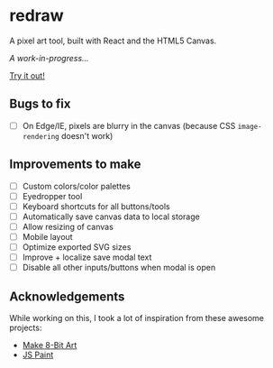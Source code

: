 # redraw

A pixel art tool, built with React and the HTML5 Canvas.

*A work-in-progress...*

[Try it out!](http://redraw.reidmitchell.net)

## Bugs to fix

- [ ] On Edge/IE, pixels are blurry in the canvas (because CSS `image-rendering` doesn't work)

## Improvements to make

- [ ] Custom colors/color palettes
- [ ] Eyedropper tool
- [ ] Keyboard shortcuts for all buttons/tools
- [ ] Automatically save canvas data to local storage
- [ ] Allow resizing of canvas
- [ ] Mobile layout
- [ ] Optimize exported SVG sizes
- [ ] Improve + localize save modal text
- [ ] Disable all other inputs/buttons when modal is open

## Acknowledgements

While working on this, I took a lot of inspiration from these awesome projects:

- [Make 8-Bit Art](https://github.com/jennschiffer/make8bitart)
- [JS Paint](https://github.com/1j01/jspaint)

